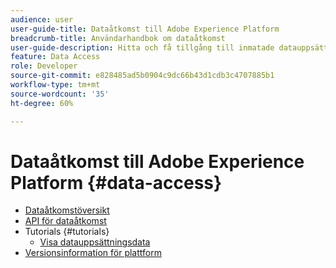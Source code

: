 ```yaml
---
audience: user
user-guide-title: Dataåtkomst till Adobe Experience Platform
breadcrumb-title: Användarhandbok om dataåtkomst
user-guide-description: Hitta och få tillgång till inmatade datauppsättningar i Experience Platform.
feature: Data Access
role: Developer
source-git-commit: e828485ad5b0904c9dc66b43d1cdb3c4707885b1
workflow-type: tm+mt
source-wordcount: '35'
ht-degree: 60%

---
```



# Dataåtkomst till Adobe Experience Platform {#data-access}

- [Dataåtkomstöversikt](home.md)
- [API för dataåtkomst](api.md)
- Tutorials {#tutorials}
   - [Visa datauppsättningsdata](tutorials/dataset-data.md)
- [Versionsinformation för plattform](https://experienceleague.adobe.com/en/docs/experience-platform/release-notes/latest)